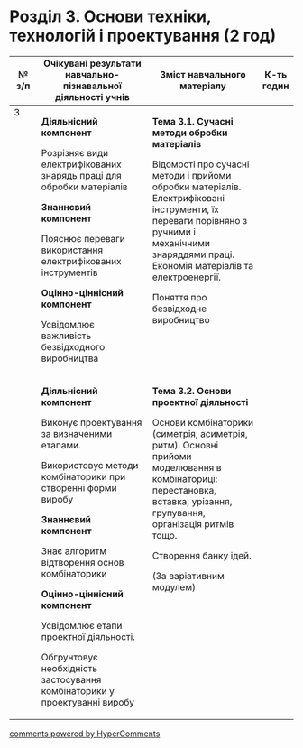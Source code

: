 <div id="hypercomments_widget" class="js-hypercomments-widget invisible"></div>

# Розділ 3. Основи техніки, технологій і проектування (2 год)

<table>
<tr>
<td width="10%" align="center"><b>№ з/п</b></td>
<td width="40%" align="center"><b>Очікувані результати навчально-пізнавальної діяльності учнів</b></td>
<td width="40%" align="center"><b>Зміст навчального матеріалу</b></td>
<td width="10%" align="center"><b>К-ть годин</b></td>
</tr>
<tbody>
<tr>
<td rowspan="2" width="10%" style="vertical-align:top !important;">3</td>
<td width="40%" style="vertical-align:top !important;">
<p><strong>Діяльнісний компонент</strong></p>
<p>Розрізняє види електрифікованих знарядь праці для обробки матеріалів</p>
<p><strong>Знаннєвий компонент</strong></p>
<p>Пояснює переваги використання електрифікованих інструментів</p>
<p><strong>Оцінно-ціннісний компонент</strong></p>
<p>Усвідомлює важливість безвідходного виробництва</p>
</td>
<td width="40%" style="vertical-align:top !important;">
<p><strong>Тема 3.1. Сучасні методи обробки матеріалів </strong></p>
<p>Відомості про сучасні методи і прийоми обробки матеріалів. Електрифіковані інструменти, їх переваги порівняно з ручними і механічними знаряддями праці. Економія матеріалів та електроенергії.</p>
<p>Поняття про безвідходне виробництво</p>
</td>
<td width="10%" style="vertical-align:top !important;"></td>
</tr>
<tr>
<td width="40%" style="vertical-align:top !important;">
<p><strong>Діяльнісний компонент</strong></p>
<p>Виконує проектування за визначеними етапами.</p>
<p>Використовує методи комбінаторики при створенні форми виробу</p>
<p><strong>Знаннєвий компонент</strong></p>
<p>Знає алгоритм відтворення основ комбінаторики</p>
<p><strong>Оцінно-ціннісний компонент</strong></p>
<p>Усвідомлює етапи проектної діяльності.</p>
<p>Обгрунтовує необхідність застосування комбінаторики у проектуванні виробу</p>
</td>
<td width="40%" style="vertical-align:top !important;">
<p><strong>Тема 3.2. Основи проектної діяльності</strong></p>
<p>Основи комбінаторики (симетрія, асиметрія, ритм). Основні прийоми моделювання в комбінаториці: перестановка, вставка, урізання, групування, організація ритмів тощо.</p>
<p>Створення банку ідей.</p>
<p>(За варіативним модулем)</p>
</td>
<td width="10%" style="vertical-align:top !important;"></td>
</tr>
</table>

<div class="js-hypercomments-container">
<a href="http://hypercomments.com" class="hc-link" title="comments widget">comments powered by HyperComments</a>
</div>